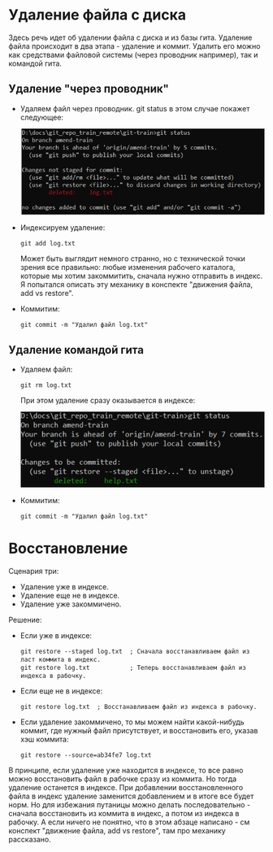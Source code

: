 # Удаление файла с диска

Здесь речь идет об удалении файла с диска и из базы гита. Удаление файла происходит в два этапа - удаление и коммит. Удалить его можно как средствами файловой системы (через проводник например), так и командой гита.

## Удаление "через проводник"

* Удаляем файл через проводник. git status в этом случае покажет следующее:

  <img src="img/delete-manually-from-explorer.png" alt="delete-manually-from-explorer"  />

* Индексируем удаление:

  ```
  git add log.txt
  ```

  Может быть выглядит немного странно, но с технической точки зрения все правильно: любые изменения рабочего каталога, которые мы хотим закоммитить, сначала нужно отправить в индекс. Я попытался описать эту механику в конспекте "движения файла, add vs restore".

* Коммитим:

  ```
  git commit -m "Удалил файл log.txt"
  ```


## Удаление командой гита

* Удаляем файл:

  ```
  git rm log.txt
  ```

  При этом удаление сразу оказывается в индексе:

  <img src="img/staged-deletion.png" alt="staged-deletion"  />

* Коммитим:

  ```
  git commit -m "Удалил файл log.txt"
  ```

# Восстановление

Сценария три: 

* Удаление уже в индексе.
* Удаление еще не в индексе.
* Удаление уже закоммичено.

Решение:

* Если уже в индексе:

  ```
  git restore --staged log.txt  ; Сначала восстанавливаем файл из ласт коммита в индекс.
  git restore log.txt           ; Теперь восстанавливаем файл из индекса в рабочку.
  ```

* Если еще не в индексе:

  ```
  git restore log.txt  ; Восстанавливаем файл из индекса в рабочку.
  ```
  
* Если удаление закоммичено, то мы можем найти какой-нибудь коммит, где нужный файл присутствует, и восстановить его, указав хэш коммита:

  ```
  git restore --source=ab34fe7 log.txt
  ```

В принципе, если удаление уже находится в индексе, то все равно можно восстановить файл в рабочке сразу из коммита. Но тогда удаление останется в индексе. При добавлении восстановленного файла в индекс удаление заменится добавлением и в итоге все будет норм. Но для избежания путаницы можно делать последовательно - сначала восстановить из коммита в индекс, а потом из индекса в рабочку. А если ничего не понятно, что в этом абзаце написано - см конспект "движение файла, add vs restore", там про механику рассказано.